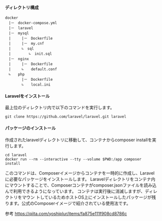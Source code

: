 #### ディレクトリ構成

```
docker            
　|－　docker-compose.yml             
　|－　laravel                
　|－　mysql                  　
　|　　　|－　Dockerfile                 
　|　　　|－　my.cnf             
　|　　　∟　sql                 
　|　　　　　∟　init.sql                  
　|－　nginx                  
　|　　　|－　Dockerfile                　
　|　　　∟　　default.conf               
　∟　　php           
      　|－　Dockerfile            　
      　∟　　local.ini            
```                               
  #### Laravelをインストール
  最上位のディレクトリ内で以下のコマンドを実行します。
  ```
  git clone https://github.com/laravel/laravel.git laravel
  ```
  
  #### パッケージのインストール
  作成されたlaravelディレクトリに移動して、コンテナからcomposer installを実行します。
  ```
  cd laravel
  docker run --rm --interactive --tty --volume $PWD:/app composer install
  ```
  このコマンドは、Composerイメージからコンテナを一時的に作成し、Laravelに必要なパッケージをインストールします。
  Laravelディレクトリをコンテナ内にマウントすることで、Composerコンテナがcomposer.jsonファイルを読み込んで利用できるようになっています。
  コンテナは実行後に消滅しますが、ディレクトリをマウン トしているためホストOS上にインストールしたパッケージが残ります。公式のComposerイメージで紹介されている使用法です。
  

  参考
  https://qiita.com/yoshiplur/items/fa875e111f908cd8786c
